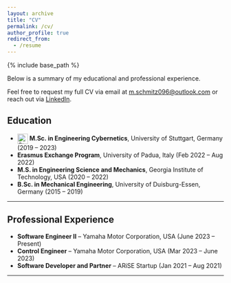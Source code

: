```yaml
---
layout: archive
title: "CV"
permalink: /cv/
author_profile: true
redirect_from:
  - /resume
---
```


{% include base_path %}

Below is a summary of my educational and professional experience. 

Feel free to request my full CV via email at [m.schmitz096@outlook.com](mailto:m.schmitz096@outlook.com) or reach out via [LinkedIn](https://www.linkedin.com/in/sjmxschm).

<!-- You can also download the **full version of my CV [here](https://github.com/sjmxschm/sjmxschm.github.io/raw/master/files/CV_Max_Schmitz_PhD_2024.pdf).**
-->

## Education  
- <img src="{{ '/images/logos/unistuttgart_logo_englisch_cmyk-01.png' | relative_url }}" alt="Stuttgart Logo" width="24" style="vertical-align:middle;"> **M.Sc. in Engineering Cybernetics**, University of Stuttgart, Germany (2019 – 2023)  
- **Erasmus Exchange Program**, University of Padua, Italy (Feb 2022 – Aug 2022)  
- **M.S. in Engineering Science and Mechanics**, Georgia Institute of Technology, USA (2020 – 2022)  
- **B.Sc. in Mechanical Engineering**, University of Duisburg-Essen, Germany (2015 – 2019)  
---

## Professional Experience
- **Software Engineer II** – Yamaha Motor Corporation, USA (June 2023 – Present)  
- **Control Engineer** – Yamaha Motor Corporation, USA (Mar 2023 – June 2023)  
- **Software Developer and Partner** – ARiSE Startup (Jan 2021 – Aug 2021)  

---

<!--
You can explore more about my projects and professional journey through the **full version of my CV [here](https://github.com/sjmxschm/sjmxschm.github.io/raw/master/files/CV_Max_Schmitz_PhD_2024.pdf)** or reach out via [LinkedIn](https://www.linkedin.com/in/sjmxschm).
-->